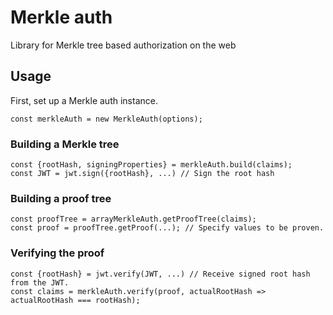 # Merkle auth
Library for Merkle tree based authorization on the web

## Usage
First, set up a Merkle auth instance.
```
const merkleAuth = new MerkleAuth(options);
```

### Building a Merkle tree
```
const {rootHash, signingProperties} = merkleAuth.build(claims);
const JWT = jwt.sign({rootHash}, ...) // Sign the root hash
```

### Building a proof tree
```
const proofTree = arrayMerkleAuth.getProofTree(claims);
const proof = proofTree.getProof(...); // Specify values to be proven.
```

###  Verifying the proof
```
const {rootHash} = jwt.verify(JWT, ...) // Receive signed root hash from the JWT.
const claims = merkleAuth.verify(proof, actualRootHash => actualRootHash === rootHash);
```
